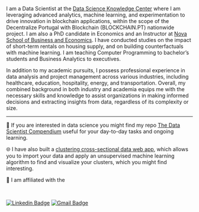 I am a Data Scientist at the [Data Science Knowledge Center](https://www.novasbe.unl.pt/en/data-science/people) where I am leveraging advanced analytics, machine learning, and experimentation to drive innovation in blockchain applications, within the scope of the Decentralize Portugal with Blockchain (BLOCKCHAIN.PT) nationwide project.
I am also a PhD candidate in Economics and an Instructor at [Nova School of Business and Economics](https://www.novasbe.unl.pt/). I have conducted studies on the impact of short-term rentals on housing supply, and on building counterfactuals with machine learning. I am teaching Computer Programming to bachelor’s students and Business Analytics to executives.


In addition to my academic pursuits, I possess professional experience in data analysis and project management across various industries, including healthcare, education, hospitality, energy, and transportation. 
Overall, my combined background in both industry and academia equips me with the necessary skills and knowledge to assist organizations in making informed decisions and extracting insights from data, regardless of its complexity or size.

----

📃 If you are interested in data science you might find my repo [The Data Scientist Compendium](https://github.com/bforbesc/the-data-scientist-compendium) useful for your day-to-day tasks and ongoing learning.

🌐 I have also built a [clustering cross-sectional data web app](https://bforbesc-clustering-web-app-ml-web-app-ee5tk5.streamlit.app), which allows you to import your data and apply an unsupervised machine learning algorithm to find and visualize your clusters, which you might find interesting.

🏢 I am affiliated with the 

<br>

[![Linkedin Badge](https://img.shields.io/badge/-bernardoforbescosta-blue?style=flat-square&logo=Linkedin&logoColor=white&link=https://www.linkedin.com/in/bernardoforbescosta/)](https://www.linkedin.com/in/bernardoforbescosta/)
[![Gmail Badge](https://img.shields.io/badge/-bernardoforbescosta@gmail.com-c14438?style=flat-square&logo=Gmail&logoColor=white&link=mailto:bernardoforbescosta@gmail.com)](mailto:bernardoforbescosta@gmail.com)
